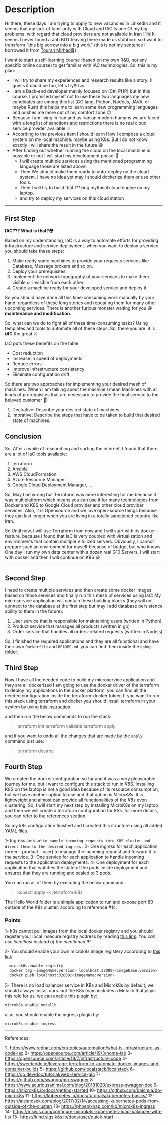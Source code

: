 # Description

Hi there, these days I am trying to apply to new vacancies in LinkedIn and It seems that my lack of familiarity with Cloud and IAC Is one Of my big problems. with regard that cloud providers are not available in Iran 🇮🇷
It seems I never found a Job BUT leaving there made us stubborn so I want to transform "this big sorrow into a big work" (this is not my sentence I borrowed it from [Touran Mirhadi](https://en.wikipedia.org/wiki/Touran_Mirhadi)🌹)

I want to start a self-learning course (based on my own R&D, not any specific online course) to get familiar with IAC technologies. So, this Is my plan:

- I will try to share my experiences and research results like a story. (I guess it could be fun, let's try!!!) 💤
- I am a Back-end developer  mainly focused on (C#, PHP) but In this course, I promised myself not to use these two languages my new candidates are among this
 list (GO lang, Python, NodeJs, JAVA, or maybe Rust) this helps me to learn some new programming languages and pushes me more out of my comfort zone 😜
- Because I am living in Iran and as Iranian modern humans we are faced with a long list of sanctions and restrictions there is no real cloud service provider available 💥
- According to the previous item I should learn How I compose a cloud system on my local machine. maybe using K8s. But I do not know exactly I will share the result in the future 😄
- After finding out whether running the cloud on the local machine is possible or not I will start my development phase: 🎉
  - I will create multiple services using the mentioned programming language those are listed above.
  - Then We should make them ready to auto-deploy on the cloud system. I have no idea yet may I should dockerize them or use other tools.
  - Then I will try to build that f**king mythical cloud engine on my laptop.
  - and try to deploy my services on this cloud station

-----

## First Step

**IAC??? What is that?😳**

Based on my understanding, IaC is a way to automate efforts for providing infrastructure and service deployment. when you want to deploy a service you should take these steps:

1. Make ready some machines to provide your requests services like Database, Message brokers and so on.
2. Deploy your prerequisites.
3. Implement the network topography of your services to make them visible or invisible from each other.
4. Create a machine ready for your developed service and deploy it.

So you should have done all this time-consuming work manually by your hand. regardless of these long stories and repeating them for many other upcoming services.
There is another furious monster waiting for you 😆 **maintenance and modification**.

So, what can we do to fight all of these time-consuming tasks?
Using templates and tools to automate all of these steps. So, there you are. it is ***IAC*** the great ⚔️

IaC puts these benefits on the table:

- Cost reduction
- Increase in speed of deployments
- Reduce errors
- Improve infrastructure consistency
- Eliminate configuration drift
  
So there are two approaches for implementing your desired mesh of machines: (When I am talking about the machine I mean Machines with all kinds of prerequisites that are necessary to provide the final service to the beloved customer 🤗)

1. Declrative: Describe your desired state of machines
2. Imprative: Describe the steps that have to be taken to build that desired state of machines.

## Conclusion

So, After a while of researching and surfing the internet, I found that there are a lot of IaC tools available:

1. terraform
2. Ansible
3. AWS CloudFormation.
4. Azure Resource Manager.
5. Google Cloud Deployment Manager, ...

So, May I be wrong but Terraform was more interesting for me because it was multiplatform which means you can use it for many technologies from Docker and K8S to Google Cloud provider and other cloud provider services. Also, it is Opensource and we love open-source things because they can last longer when you are living in a totally sanctioned country like Iran.

So Until now, I will use Terraform from now and I will start with its docker feature. because I found that IaC is very coupled with virtualization and environments that contain multiple Vitulized servers. Obviously, I cannot prepare such an environment for myself because of budget but who knows One day I run my own data center with a dozen real G10 Servers.
I will start with docker and then I will continue on K8S 😃

-----

## Second Step

I need to create multiple services and then create some docker images based on those services and finally run this mesh of services using IaC:
My microservice application will contain these building blocks (they will not connect to the database at the first step but may I add database persistence ability to them in the future):

1. User service that is responsible for maintaining users (written in Python)
2. Product service that manages all products (written in go)
3. Order service that handles all orders-related requests (written in Nodejs)

So, I finished the required applications and they are all functional and have their own `Dockerfile` and `README.md`. you can find them inside the `eshop` folder.

## Third Step

Now I have all the needed code to build my microservice application and they are all dockerized I am going to use the docker driver of the terraform to deploy my applications in the docker platform.
you can find all the needed configuration inside the terraform-docker folder. If you want to run this stack using terraform and docker you should install terraform in your system by using [this instruction](https://developer.hashicorp.com/terraform/downloads?product_intent=terraform).

and then run the below commands to run the stack:
> terraform init
> terraform validate
> terraform apply

and if you want to undo all the changes that are made by the `apply` command just use:
> terraform destroy

## Fourth Step

We created the docker configuration so far and it was a very pleasurable journey for me. but I want to configure this stack to run in *K8S*. Installing K8S on the laptop is not a good idea because of its resource consumption, but we have another option to use and that option is *MicroK8s*. It is lightweight and almost can provide all functionalities of the *K8s* even clustering. So, I will start my next step by installing MicroK8s on my laptop and then we will create a terraform configuration for *K8s*. for more details, you can refer to the references section.

So my k8s configuration finished and I created this structure using all added YAML files.

1- Ingress service `to handle incoming requests into K8S cluster and direct them to the desired ingress.`
2- One ingress for each application (order - product - user) to manage the incoming request and forward it to the service.
3- One service for each application to handle incoming requests to the application deployments.
4- One deployment for each application that watches the state of the pods inside deployment and ensures that they are running and scaled to 3 pods.

You can run all of them by executing the below command:
  > kubectl apply -k /terraform-k8s

The Hello World folder is a simple application to run and expose port 80 outside of the K8s cluster. according to reference #14.

### Points

1- k8s cannot pull images from the local docker registry and you should register your local insecure registry address by reading [this link](https://microk8s.io/docs/registry-private). *You can use localhost instead of the mentioned IP.*

2- You should enable your own microk8s image registery accordong to [this link](https://stackoverflow.com/questions/55297278/how-to-use-local-docker-images-with-microk8s)

```bash
  microk8s.enable registry
  docker tag <imageName:version> localhost:32000/<imageName:version>
  docker push localhost:32000/<imageName:version>
```

3- There is no load balancer service in K8s and Microk8s by default; we should always install ours. but the K8s team includes a Metallb that plays this role for us. we can enable this plugin by:

``` bash
microk8s enable metallb
```

also, you should enable the ingress plugin by:

```bash
microk8s enable ingress
```

-----

References:

1- <https://www.redhat.com/en/topics/automation/what-is-infrastructure-as-code-iac>
2- <https://opensource.com/article/19/3/home-lab>
3- <https://opensource.com/article/19/7/infrastructure-code>
4- <https://sweetcode.io/leverage-terraform-to-automate-docker-images-and-container-builds>
5- <https://github.com/localstack/localstack>
6- <https://go.dev/doc/tutorial/web-service-gin>
7- <https://github.com/swaggo/gin-swagger>
8- <https://www.acuriousanimal.com/blog/20181020/express-swagger-doc>
9- <https://microk8s.io/docs/getting-started>
10- <https://github.com/balchua/do-microk8s>
11- <https://kubernetes.io/docs/tutorials/kubernetes-basics/>
12- <https://alesnosek.com/blog/2017/02/14/accessing-kubernetes-pods-from-outside-of-the-cluster/>
13- <https://phoenixnap.com/kb/microk8s-ingress>
14- <https://mswis.com/configure-microk8s-kubernetes-load-balancer-with-tls/>
15- <https://kind.sigs.k8s.io/docs/user/quick-start>
